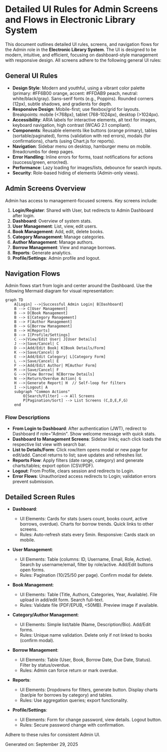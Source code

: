 # Detailed UI Rules for Admin Screens and Flows in Electronic Library System

This document outlines detailed UI rules, screens, and navigation flows for the Admin role in the **Electronic Library System**. The UI is designed to be modern, intuitive, and efficient, focusing on dashboard-style management with responsive design. All screens adhere to the following general UI rules:

## General UI Rules
- **Design Style**: Modern and youthful, using a vibrant color palette (primary: #FF6B00 orange, accent: #FFDAB9 peach, neutral: white/black/gray). Sans-serif fonts (e.g., Poppins). Rounded corners (12px), subtle shadows, and gradients for depth.
- **Responsive Design**: Mobile-first; use flexbox/grid for layouts. Breakpoints: mobile (<768px), tablet (768-1024px), desktop (>1024px).
- **Accessibility**: ARIA labels for interactive elements, alt text for images, keyboard navigation, high contrast (WCAG 2.1 compliant).
- **Components**: Reusable elements like buttons (orange primary), tables (sortable/paginated), forms (validation with red errors), modals (for confirmations), charts (using Chart.js for reports).
- **Navigation**: Sidebar menu on desktop, hamburger menu on mobile. Breadcrumbs for deep pages.
- **Error Handling**: Inline errors for forms, toast notifications for actions (success/green, error/red).
- **Performance**: Lazy loading for images/lists, debounce for search inputs.
- **Security**: Role-based hiding of elements (Admin-only views).

## Admin Screens Overview
Admin has access to management-focused screens. Key screens include:
1. **Login/Register**: Shared with User, but redirects to Admin Dashboard after login.
2. **Dashboard**: Overview of system stats.
3. **User Management**: List, view, edit users.
4. **Book Management**: Add, edit, delete books.
5. **Category Management**: Manage categories.
6. **Author Management**: Manage authors.
7. **Borrow Management**: View and manage borrows.
8. **Reports**: Generate analytics.
9. **Profile/Settings**: Admin profile and logout.

## Navigation Flows
Admin flows start from login and center around the Dashboard. Use the following Mermaid diagram for visual representation:

```mermaid
graph TD
    A[Login] -->|Successful Admin Login| B[Dashboard]
    B --> C[User Management]
    B --> D[Book Management]
    B --> E[Category Management]
    B --> F[Author Management]
    B --> G[Borrow Management]
    B --> H[Reports]
    B --> I[Profile/Settings]
    C -->|View/Edit User| J[User Details]
    J -->|Save/Cancel| C
    D -->|Add/Edit Book| K[Book Details/Form]
    K -->|Save/Cancel| D
    E -->|Add/Edit Category| L[Category Form]
    L -->|Save/Cancel| E
    F -->|Add/Edit Author| M[Author Form]
    M -->|Save/Cancel| F
    G -->|View Borrow| N[Borrow Details]
    N -->|Return/Overdue Action| G
    H -->|Generate Report| H  // Self-loop for filters
    I -->|Logout| A
    subgraph "Common Actions"
        O[Search/Filter] --> All Screens
        P[Pagination/Sort] --> List Screens (C,D,E,F,G)
    end
```

### Flow Descriptions
- **From Login to Dashboard**: After authentication (JWT), redirect to Dashboard if role="Admin". Show welcome message with quick stats.
- **Dashboard to Management Screens**: Sidebar links; each click loads the respective list view with search bar.
- **List to Details/Form**: Click row/item opens modal or new page for edit/add. Cancel returns to list; save updates and refreshes list.
- **Reports Flow**: Apply filters (date range, category) and generate charts/tables; export option (CSV/PDF).
- **Logout**: From Profile, clears session and redirects to Login.
- **Error Flows**: Unauthorized access redirects to Login; validation errors prevent submission.

## Detailed Screen Rules
- **Dashboard**:
  - UI Elements: Cards for stats (users count, books count, active borrows, overdue). Charts for borrow trends. Quick links to other screens.
  - Rules: Auto-refresh stats every 5min. Responsive: Cards stack on mobile.

- **User Management**:
  - UI Elements: Table (columns: ID, Username, Email, Role, Active). Search by username/email, filter by role/active. Add/Edit buttons open forms.
  - Rules: Pagination (10/25/50 per page). Confirm modal for delete.

- **Book Management**:
  - UI Elements: Table (Title, Authors, Categories, Year, Available). File upload in add/edit form. Search full-text.
  - Rules: Validate file (PDF/EPUB, <50MB). Preview image if available.

- **Category/Author Management**:
  - UI Elements: Simple list/table (Name, Description/Bio). Add/Edit forms.
  - Rules: Unique name validation. Delete only if not linked to books (confirm modal).

- **Borrow Management**:
  - UI Elements: Table (User, Book, Borrow Date, Due Date, Status). Filter by status/overdue.
  - Rules: Admin can force return or mark overdue.

- **Reports**:
  - UI Elements: Dropdowns for filters, generate button. Display charts (bar/pie for borrows by category) and tables.
  - Rules: Use aggregation queries; export functionality.

- **Profile/Settings**:
  - UI Elements: Form for change password, view details. Logout button.
  - Rules: Secure password change with confirmation.

Adhere to these rules for consistent Admin UI.

Generated on: September 29, 2025